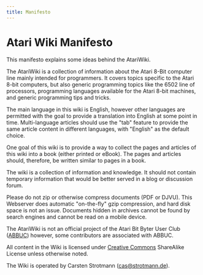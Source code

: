 ```yaml
---
title: Manifesto
---
```

# Atari Wiki Manifesto  
  
This manifesto explains some ideas behind the AtariWiki.  
  
The AtariWiki is a collection of information about the Atari 8-Bit computer line mainly intended for programmers. It covers topics specific to the Atari 8-bit computers, but also generic programming topics like the 6502 line of processors, programming languages available for the Atari 8-bit machines, and generic programming tips and tricks.  
  
The main language in this wiki is English, however other languages are permitted with the goal to provide a translation into English at some point in time. Multi-language articles should use the "tab" feature to provide the same article content in different languages, with "English" as the default choice.  
  
One goal of this wiki is to provide a way to collect the pages and articles of this wiki into a book (either printed or eBook). The pages and articles should, therefore, be written similar to pages in a book.  
  
The wiki is a collection of information and knowledge. It should not contain temporary information that would be better served in a blog or discussion forum.  
  
Please do not zip or otherwise compress documents (PDF or DJVU). This Webserver does automatic "on-the-fly" gzip compression, and hard disk space is not an issue. Documents hidden in archives cannot be found by search engines and cannot be read on a mobile device.  
  
The AtariWiki is not an official project of the Atari Bit Byter User Club ([ABBUC](http://abbuc.de)) however, some contributors are associated with ABBUC.  
  
All content in the Wiki is licensed under [Creative Commons](http://creativecommons.org/) ShareAlike License unless otherwise noted.  
  
The Wiki is operated by Carsten Strotmann (cas@strotmann.de).  
